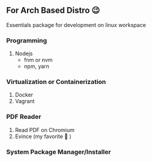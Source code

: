 ## For Arch Based Distro :wink:	
Essentials package for development on linux workspace

### Programming
1. Nodejs
    - fnm or nvm
     - npm, yarn

### Virtualization or Containerization
1. Docker
2. Vagrant

### PDF Reader
1. Read PDF on Chromium 
2. Evince (my favorite :star_struck:	)

### System Package Manager/Installer
